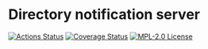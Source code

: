# Directory notification server

[![Actions Status](https://github.com/gridsuite/directory-notification-server/workflows/CI/badge.svg)](https://github.com/gridsuite/directory-notification-server/actions)
[![Coverage Status](https://sonarcloud.io/api/project_badges/measure?project=org.gridsuite%3Adirectory-notification-server&metric=coverage)](https://sonarcloud.io/component_measures?id=org.gridsuite%3Adirectory-notification-server&metric=coverage)
[![MPL-2.0 License](https://img.shields.io/badge/license-MPL_2.0-blue.svg)](https://www.mozilla.org/en-US/MPL/2.0/)
